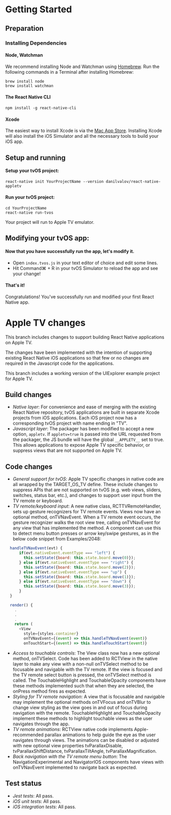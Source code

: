 # Getting Started

## Preparation

### Installing Dependencies

#### Node, Watchman

We recommend installing Node and Watchman using [Homebrew](http://brew.sh/). Run the following commands in a Terminal after installing Homebrew:
```$xslt
brew install node
brew install watchman
```

#### The React Native CLI

```$xslt
npm install -g react-native-cli
```

#### Xcode

The easiest way to install Xcode is via the [Mac App Store](https://itunes.apple.com/us/app/xcode/id497799835?mt=12). Installing Xcode will also install the iOS Simulator and all the necessary tools to build your iOS app.


## Setup and running

#### Setup your tvOS project:
```$xslt
react-native init YourProjectName --version danilvalov/react-native-appletv
```
#### Run your tvOS project:
```$xslt
cd YourProjectName
react-native run-tvos
```
Your project will run to Apple TV emulator.

## Modifying your tvOS app:

#### Now that you have successfully run the app, let's modify it.

* Open `index.tvos.js` in your text editor of choice and edit some lines.
* Hit Command⌘ + R in your tvOS Simulator to reload the app and see your change!

#### That's it!

Congratulations! You've successfully run and modified your first React Native app.

# Apple TV changes

This branch includes changes to support building React Native applications on Apple TV.

The changes have been implemented with the intention of supporting existing React Native iOS applications so that few or no changes are required in the Javascript code for the applications.

This branch includes a working version of the UIExplorer example project for Apple TV.

## Build changes

- *Native layer*: For convenience and ease of merging with the existing React Native repository, tvOS applications are built in separate Xcode projects from iOS applications.  Each iOS project now has a corresponding tvOS project with name ending in "TV".
- *Javascript layer*: The packager has been modified to accept a new option, `appletv`.  If `appletv=true` is passed into the URL requested from the packager, the JS bundle will have the global `__APPLETV__` set to true.  This allows applications to expose Apple TV specific behavior, or suppress views that are not supported on Apple TV.

## Code changes

- *General support for tvOS*: Apple TV specific changes in native code are all wrapped by the TARGET_OS_TV define.  These include changes to suppress APIs that are not supported on tvOS (e.g. web views, sliders, switches, status bar, etc.), and changes to support user input from the TV remote or keyboard.
- *TV remote/keyboard input*: A new native class, RCTTVRemoteHandler, sets up gesture recognizers for TV remote events.  Views now have an optional method, onTVNavEvent.  When a TV remote event occurs, the gesture recognizer walks the root view tree, calling onTVNavEvent for any view that has implemented the method.  A component can use this to detect menu button presses or arrow key/swipe gestures, as in the below code snippet from Examples/2048: 

```js
  handleTVNavEvent(evt) {
      if(evt.nativeEvent.eventType === "left") {
        this.setState({board: this.state.board.move(0)});
      } else if(evt.nativeEvent.eventType === "right") {
        this.setState({board: this.state.board.move(2)});
      } else if(evt.nativeEvent.eventType === "up") {
        this.setState({board: this.state.board.move(1)});
      } else if(evt.nativeEvent.eventType === "down") {
        this.setState({board: this.state.board.move(3)});
      } 
  }

  render() {
    .
    .
    .
    return (
      <View
        style={styles.container}
        onTVNavEvent={(event) => this.handleTVNavEvent(event)}
        onTouchStart={(event) => this.handleTouchStart(event)}
```

- *Access to touchable controls*: The View class now has a new optional method, onTVSelect.  Code has been added to RCTView in the native layer to make any view with a non-null onTVSelect method to be focusable and navigable with the TV remote.  If the view is focused and the TV remote select button is pressed, the onTVSelect method is called.  The TouchableHighlight and TouchableOpacity components have these methods implemented such that when they are selected, the onPress method fires as expected.
- *Styling for TV remote navigation*: A view that is focusable and navigable may implement the optional methods onTVFocus and onTVBlur to change view styling as the view goes in and out of focus during navigation with the remote.  TouchableHighlight and TouchableOpacity implement these methods to highlight touchable views as the user navigates through the app.  
- *TV remote animations*: RCTView native code implements Apple-recommended parallax animations to help guide the eye as the user navigates through views.  The animations can be disabled or adjusted with new optional view properties tvParallaxDisable, tvParallaxShiftDistance, tvParallaxTiltAngle, tvParallaxMagnification.
- *Back navigation with the TV remote menu button*: The NavigationExperimental and NavigatorIOS components have views with onTVNavEvent implemented to navigate back as expected.


## Test status

- *Jest tests*: All pass.
- *iOS unit tests*: All pass.
- *iOS integration tests*: All pass.
 
